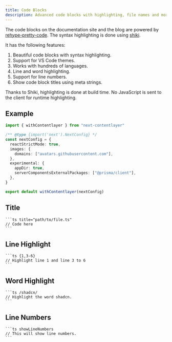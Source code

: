 ```yaml
---
title: Code Blocks
description: Advanced code blocks with highlighting, file names and more.
---
```


<script>
  import Callout from '$lib/components/mdx/callout.svelte'
</script>

The code blocks on the documentation site and the blog are powered by [rehype-pretty-code](https://github.com/atomiks/rehype-pretty-code). The syntax highlighting is done using [shiki](https://github.com/shikijs/shiki).

It has the following features:

1. Beautiful code blocks with syntax highlighting.
2. Support for VS Code themes.
3. Works with hundreds of languages.
4. Line and word highlighting.
5. Support for line numbers.
6. Show code block titles using meta strings.

<Callout>

Thanks to Shiki, highlighting is done at build time. No JavaScript is sent to the client for runtime highlighting.

</Callout>

## Example

```ts showLineNumbers title="next.config.js" {3} /appDir: true/
import { withContentlayer } from "next-contentlayer"

/** @type {import('next').NextConfig} */
const nextConfig = {
  reactStrictMode: true,
  images: {
    domains: ["avatars.githubusercontent.com"],
  },
  experimental: {
    appDir: true,
    serverComponentsExternalPackages: ["@prisma/client"],
  },
}

export default withContentlayer(nextConfig)
```

## Title

````mdx
```ts title="path/to/file.ts"
// Code here
```
````

## Line Highlight

````mdx
```ts {1,3-6}
// Highlight line 1 and line 3 to 6
```
````

## Word Highlight

````mdx
```ts /shadcn/
// Highlight the word shadcn.
```
````

## Line Numbers

````mdx
```ts showLineNumbers
// This will show line numbers.
```
````

